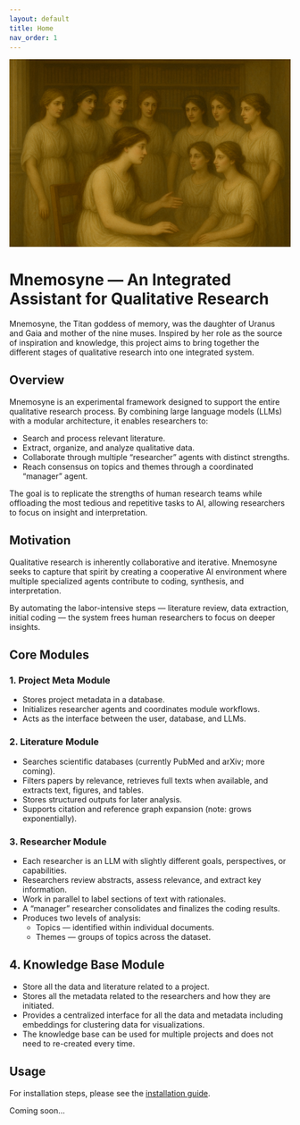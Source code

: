 ```yaml
---
layout: default
title: Home
nav_order: 1
---
```


<div style="text-align: center;">
    <img src="assets/mnemosyne.png" width="900" alt="Mnemosyne talking to the 9 muses" class="center">
</div>

# Mnemosyne — An Integrated Assistant for Qualitative Research

Mnemosyne, the Titan goddess of memory, was the daughter of Uranus and Gaia and mother of the nine muses. Inspired by 
her role as the source of inspiration and knowledge, this project aims to bring together the different stages of qualitative 
research into one integrated system.

## Overview

Mnemosyne is an experimental framework designed to support the entire qualitative research process. By combining large 
language models (LLMs) with a modular architecture, it enables researchers to:

+ Search and process relevant literature.
+ Extract, organize, and analyze qualitative data.
+ Collaborate through multiple “researcher” agents with distinct strengths.
+ Reach consensus on topics and themes through a coordinated “manager” agent.

The goal is to replicate the strengths of human research teams while offloading the most tedious 
and repetitive tasks to AI, allowing researchers to focus on insight and interpretation.

## Motivation

Qualitative research is inherently collaborative and iterative. Mnemosyne seeks to capture that spirit by creating a 
cooperative AI environment where multiple specialized agents contribute to coding, synthesis, and interpretation.

By automating the labor-intensive steps — literature review, data extraction, initial coding — the system frees 
human researchers to focus on deeper insights.

## Core Modules

### 1. Project Meta Module

+ Stores project metadata in a database.
+ Initializes researcher agents and coordinates module workflows.
+ Acts as the interface between the user, database, and LLMs.

### 2. Literature Module

+ Searches scientific databases (currently PubMed and arXiv; more coming).
+ Filters papers by relevance, retrieves full texts when available, and extracts text, figures, and tables.
+ Stores structured outputs for later analysis.
+ Supports citation and reference graph expansion (note: grows exponentially).

### 3. Researcher Module

+ Each researcher is an LLM with slightly different goals, perspectives, or capabilities.
+ Researchers review abstracts, assess relevance, and extract key information.
+ Work in parallel to label sections of text with rationales.
+ A “manager” researcher consolidates and finalizes the coding results.
+ Produces two levels of analysis:
  + Topics — identified within individual documents.
  + Themes — groups of topics across the dataset.

## 4. Knowledge Base Module

+ Store all the data and literature related to a project. 
+ Stores all the metadata related to the researchers and how they are initiated.
+ Provides a centralized interface for all the data and metadata including embeddings for clustering data for 
visualizations. 
+ The knowledge base can be used for multiple projects and does not need to re-created every time. 



## Usage

For installation steps, please see the [installation guide](docs/installation.md).

Coming soon...